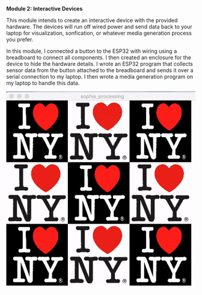 <b>Module 2: Interactive Devices</b>

This module intends to create an interactive device with the provided hardware. The devices will run off wired power and send data back to your laptop for visualization, sonfication, or whatever media generation process you prefer.

In this module, I connected a button to the ESP32 with wiring using a breadboard to connect all components. I then created an enclosure for the device to hide the hardware details. I wrote an ESP32 program that collects sensor data from the button attached to the breadboard and sends it over a serial connection to my laptop. I then wrote a media generation program on my laptop to handle this data.

<img src="img/ezgif.com-video-to-gif.gif">

